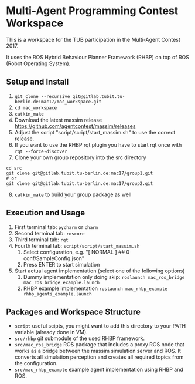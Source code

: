 # Multi-Agent Programming Contest Workspace

This is a workspace for the TUB participation in the Multi-Agent Contest 2017.

It uses the ROS Hybrid Behaviour Planner Framework (RHBP) on top of ROS (Robot Operating System).

## Setup and Install

1. `git clone --recursive git@gitlab.tubit.tu-berlin.de:mac17/mac_workspace.git`
2. `cd mac_workspace`
3. `catkin_make`
4. Download the latest massim release https://github.com/agentcontest/massim/releases
5. Adjust the script "script/script/start_massim.sh" to use the correct release.
6. If you want to use the RHBP rqt plugin you have to start rqt once with `rqt --force-discover`
7. Clone your own group repository into the src directory
```
cd src
git clone git@gitlab.tubit.tu-berlin.de:mac17/group1.git
# or
git clone git@gitlab.tubit.tu-berlin.de:mac17/group2.git
```
8. `catkin_make` to build your group package as well

## Execution and Usage

1. First terminal tab: `pycharm` or `charm`
2. Second terminal tab: `roscore`
3. Third terminal tab: `rqt`
4. Fourth terminal tab: `script/script/start_massim.sh`
    1. Select configuration, e.g. "[ NORMAL  ]  ##   0 conf/SampleConfig.json"
    2. Press ENTER to start simulation
5. Start actual agent implementation (select one of the following options)
    1. Dummy implementation only doing skip: `roslaunch mac_ros_bridge mac_ros_bridge_example.launch`
    2. RHBP example implementation `roslaunch mac_rhbp_example rhbp_agents_example.launch
`

## Packages and Workspace Structure

* `script` useful scipts, you might want to add this directory to your PATH variable (already done in VM).
* `src/rhbp` git submodule of the used RHBP framework.
* `src/mac_ros_bridge` ROS package that includes a proxy ROS node that works as a bridge between the massim simulation server and ROS. It converts all simulation perception and creates all required topics from the configuration.
* `src/mac_rhbp_example` example agent implementation using RHBP and ROS.

